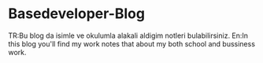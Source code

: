 # Basedeveloper-Blog
TR:Bu blog da isimle ve okulumla alakali aldigim notleri bulabilirsiniz.
En:In this blog you'll find my work notes that about my both school and bussiness work. 

